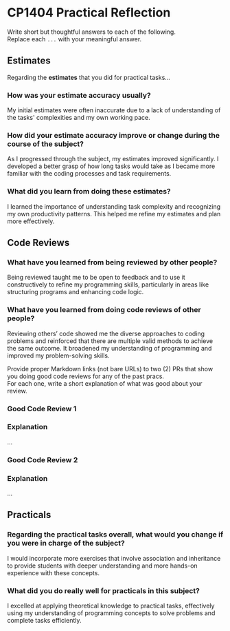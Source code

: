 # CP1404 Practical Reflection

Write short but thoughtful answers to each of the following.  
Replace each `...` with your meaningful answer.

## Estimates

Regarding the **estimates** that you did for practical tasks...

### How was your estimate accuracy usually?

My initial estimates were often inaccurate due to a lack of understanding of the tasks' complexities and my own working pace.

### How did your estimate accuracy improve or change during the course of the subject?

As I progressed through the subject, my estimates improved significantly. I developed a better grasp of how long tasks would take as I became more familiar with the coding processes and task requirements.

### What did you learn from doing these estimates?

I learned the importance of understanding task complexity and recognizing my own productivity patterns. This helped me refine my estimates and plan more effectively.

## Code Reviews

### What have you learned from being reviewed by other people?

Being reviewed taught me to be open to feedback and to use it constructively to refine my programming skills, particularly in areas like structuring programs and enhancing code logic.

### What have you learned from doing code reviews of other people?

Reviewing others’ code showed me the diverse approaches to coding problems and reinforced that there are multiple valid methods to achieve the same outcome. It broadened my understanding of programming and improved my problem-solving skills.

Provide proper Markdown links (not bare URLs) to two (2) PRs that show you doing good code reviews for any of the past
pracs.  
For each one, write a short explanation of what was good about your review.

### Good Code Review 1

[]()

### Explanation

...

### Good Code Review 2

[]()

### Explanation

...

## Practicals

### Regarding the **practical tasks** overall, what would you change if you were in charge of the subject?

I would incorporate more exercises that involve association and inheritance to provide students with deeper understanding and more hands-on experience with these concepts.

### What did you do really well for practicals in this subject?

I excelled at applying theoretical knowledge to practical tasks, effectively using my understanding of programming concepts to solve problems and complete tasks efficiently.